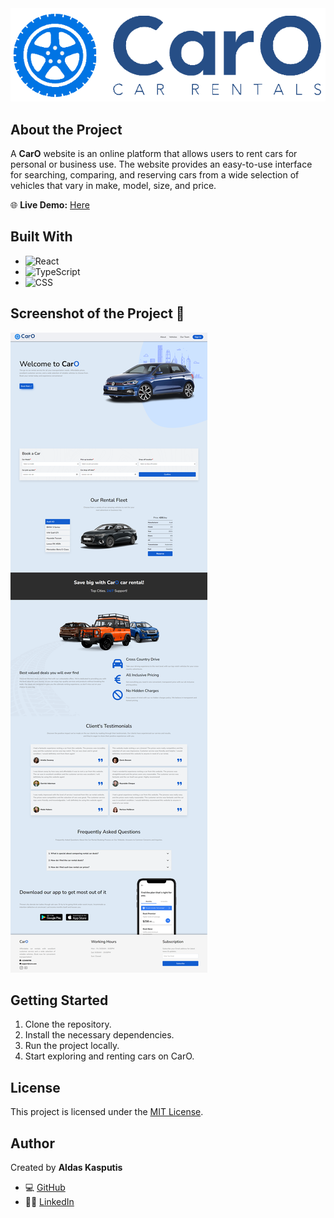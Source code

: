 <div align="center">
    <img src="src/images/Navbar/Logo.png" alt="Logo">
</div>

## About the Project

A **CarO** website is an online platform that allows users to rent cars for personal or business use. The website provides an easy-to-use interface for searching, comparing, and reserving cars from a wide selection of vehicles that vary in make, model, size, and price.

🌐 **Live Demo:** [Here](https://car-rental-pied.vercel.app/)

## Built With

- ![React](https://img.shields.io/badge/React-000000?style=flat-square&logo=react)
- ![TypeScript](https://img.shields.io/badge/TypeScript-007ACC?style=flat-square&logo=typescript)
- ![CSS](https://img.shields.io/badge/CSS-3-blue?style=flat-square&logo=css3)

## Screenshot of the Project 📸

![Screenshot](public/landing-page.png)

## Getting Started

1. Clone the repository.
2. Install the necessary dependencies.
3. Run the project locally.
4. Start exploring and renting cars on CarO.

## License

This project is licensed under the [MIT License](https://opensource.org/licenses/MIT).

## Author

Created by **Aldas Kasputis**
- 💻 [GitHub](https://github.com/aldask)
- 👨‍💼 [LinkedIn](https://www.linkedin.com/in/aldas-k-2ab99b1b4)
